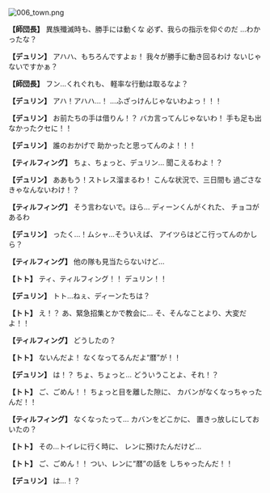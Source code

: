 
![006_town.png](../images/backgrounds/006_town.png)

**【師団長】**
異族殲滅時も、勝手には動くな
必ず、我らの指示を仰ぐのだ
…わかったな？

**【デュリン】**
アハハ、もちろんですよぉ！
我々が勝手に動き回るわけ
ないじゃないですかぁ？

**【師団長】**
フン…くれぐれも、
軽率な行動は取るなよ？

**【デュリン】**
アハ！アハハ…！
…ふざっけんじゃないわよっ！！！

**【デュリン】**
お前たちの手は借りん！？
バカ言ってんじゃないわ！
手も足も出なかったクセに！！

**【デュリン】**
誰のおかげで
助かったと思ってんのよ！！！

**【ティルフィング】**
ちょ、ちょっと、デュリン…
聞こえるわよ！？

**【デュリン】**
ああもう！ストレス溜まるわ！
こんな状況で、三日間も
過ごさなきゃなんないわけ！？

**【ティルフィング】**
そう言わないで。ほら…
ディーンくんがくれた、
チョコがあるわ

**【デュリン】**
ったく…！ムシャ…そういえば、
アイツらはどこ行ってんのかしら？

**【ティルフィング】**
他の隊も見当たらないけど…

**【トト】**
ティ、ティルフィング！！
デュリン！！

**【デュリン】**
トト…ねぇ、ディーンたちは？

**【トト】**
え！？
あ、緊急招集とかで教会に…
そ、そんなことより、大変だよ！！

**【ティルフィング】**
どうしたの？

**【トト】**
ないんだよ！
なくなってるんだよ“暦”が！！

**【デュリン】**
は！？
ちょ、ちょっと…
どういうことよ、それ！？

**【トト】**
ご、ごめん！！
ちょっと目を離した隙に、
カバンがなくなっちゃったんだ！！

**【ティルフィング】**
なくなったって…
カバンをどこかに、
置きっ放しにしておいたの？

**【トト】**
その…トイレに行く時に、
レンに預けたんだけど…

**【トト】**
ご、ごめん！！
つい、レンに“暦”の話を
しちゃったんだ！！

**【デュリン】**
は…！？